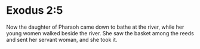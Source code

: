 # Exodus 2:5

Now the daughter of Pharaoh came down to bathe at the river, while her young women walked beside the river. She saw the basket among the reeds and sent her servant woman, and she took it.

